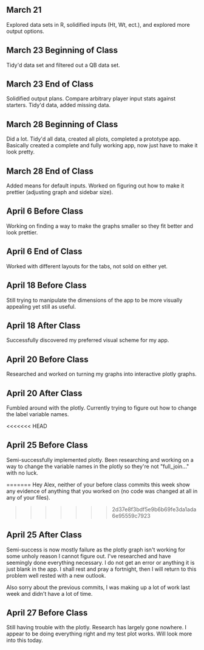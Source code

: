 ## March 21

Explored data sets in R, solidified inputs (Ht, Wt, ect.), and explored more output options.

## March 23 Beginning of Class

Tidy'd data set and filtered out a QB data set.

## March 23 End of Class

Solidified output plans. Compare arbitrary player input stats against starters. Tidy'd data, added missing data.

## March 28 Beginning of Class

Did a lot. Tidy'd all data, created all plots, completed a prototype app. Basically created a complete and fully working app, now just have to make it look pretty.

## March 28 End of Class

Added means for default inputs. Worked on figuring out how to make it prettier (adjusting graph and sidebar size).

## April 6 Before Class

Working on finding a way to make the graphs smaller so they fit better and look prettier.

## April 6 End of Class

Worked with different layouts for the tabs, not sold on either yet.

## April 18 Before Class

Still trying to manipulate the dimensions of the app to be more visually appealing yet still as useful.

## April 18 After Class

Successfully discovered my preferred visual scheme for my app.

## April 20 Before Class

Researched and worked on turning my graphs into interactive plotly graphs.

## April 20 After Class

Fumbled around with the plotly. Currently trying to figure out how to change the label variable names.

<<<<<<< HEAD
## April 25 Before Class

Semi-successfully implemented plotly. Been researching and working on a way to change the variable names in the plotly so they're not "full_join..." with no luck.

=======
Hey Alex, neither of your before class commits this week show any evidence of anything that you worked on (no code was changed at all in any of your files).
>>>>>>> 2d37e8f3bdf5e9b6b69fe3da1ada6e95559c7923

## April 25 After Class

Semi-success is now mostly failure as the plotly graph isn't working for some unholy reason I cannot figure out. I've researched and have seemingly done everything necessary. I do not get an error or anything it is just blank in the app. I shall rest and pray a fortnight, then I will return to this problem well rested with a new outlook. 

Also sorry about the previous commits, I was making up a lot of work last week and didn't have a lot of time.

## April 27 Before Class

Still having trouble with the plotly. Research has largely gone nowhere. I appear to be doing everything right and my test plot works. Will look more into this today.
